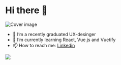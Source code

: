 <h1 class="title">Hi there 👋</h1>

![Cover image](/Users/sophiasaks/SophiaSaks/CoverImage.jpg)

- 🔭 I’m a recently graduated UX-desinger
- 🌱 I’m currently learning React, Vue.js and Vuetify
- 📫 How to reach me: [Linkedin](www.linkedin.com/in/sophia-saks)


<img src="https://github-readme-stats.vercel.app/api?username=sophiasaks&&show_icons=true&title_color=ffffff&icon_color=bb2acf&text_color=daf7dc&bg_color=151515">

